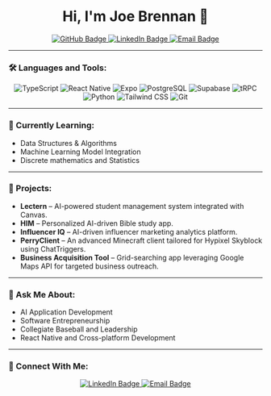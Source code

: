 <h1 align="center">Hi, I'm Joe Brennan 👋</h1>

<p align="center">
  <a href="https://github.com/Perry5596">
    <img src="https://img.shields.io/badge/GitHub-Perry5596-black?logo=github" alt="GitHub Badge"/>
  </a>
  <a href="https://www.linkedin.com/in/josephdbrennan/">
    <img src="https://img.shields.io/badge/LinkedIn-Joe%20Brennan-blue?logo=linkedin" alt="LinkedIn Badge"/>
  </a>
  <a href="mailto:jdbrennan07@gmail.com">
    <img src="https://img.shields.io/badge/Email-jdbrennan07@gmail.com-orange?logo=gmail" alt="Email Badge"/>
  </a>
</p>

---

### 🛠️ Languages and Tools:

<p align="center">
  <img src="https://img.shields.io/badge/TypeScript-3178C6?style=for-the-badge&logo=typescript&logoColor=white" alt="TypeScript"/>
  <img src="https://img.shields.io/badge/React_Native-20232A?style=for-the-badge&logo=react&logoColor=61DAFB" alt="React Native"/>
  <img src="https://img.shields.io/badge/Expo-000020?style=for-the-badge&logo=expo&logoColor=white" alt="Expo"/>
  <img src="https://img.shields.io/badge/PostgreSQL-4169E1?style=for-the-badge&logo=postgresql&logoColor=white" alt="PostgreSQL"/>
  <img src="https://img.shields.io/badge/Supabase-3ECF8E?style=for-the-badge&logo=supabase&logoColor=white" alt="Supabase"/>
  <img src="https://img.shields.io/badge/tRPC-2596be?style=for-the-badge&logo=trpc&logoColor=white" alt="tRPC"/>
  <img src="https://img.shields.io/badge/Python-3776AB?style=for-the-badge&logo=python&logoColor=ffdd54" alt="Python"/>
  <img src="https://img.shields.io/badge/Tailwind_CSS-06B6D4?style=for-the-badge&logo=tailwindcss&logoColor=white" alt="Tailwind CSS"/>
  <img src="https://img.shields.io/badge/Git-F05032?style=for-the-badge&logo=git&logoColor=white" alt="Git"/>
</p>

---

### 🌱 Currently Learning:

* Data Structures & Algorithms
* Machine Learning Model Integration
* Discrete mathematics and Statistics

---

### 🚀 Projects:

* **Lectern** – AI-powered student management system integrated with Canvas.
* **HIM** – Personalized AI-driven Bible study app.
* **Influencer IQ** – AI-driven influencer marketing analytics platform.
* **PerryClient** – An advanced Minecraft client tailored for Hypixel Skyblock using ChatTriggers.
* **Business Acquisition Tool** – Grid-searching app leveraging Google Maps API for targeted business outreach.

---

### 💬 Ask Me About:

* AI Application Development
* Software Entrepreneurship
* Collegiate Baseball and Leadership
* React Native and Cross-platform Development

---

### 🤝 Connect With Me:

<p align="center">
  <a href="https://www.linkedin.com/in/joe-brennan-082786321/">
    <img src="https://img.shields.io/badge/LinkedIn-Joe%20Brennan-blue?logo=linkedin" alt="LinkedIn Badge"/>
  </a>
  <a href="mailto:jdbrennan07@gmail.com">
    <img src="https://img.shields.io/badge/Email-jdbrennan07@gmail.com-orange?logo=gmail" alt="Email Badge"/>
  </a>
</p>
